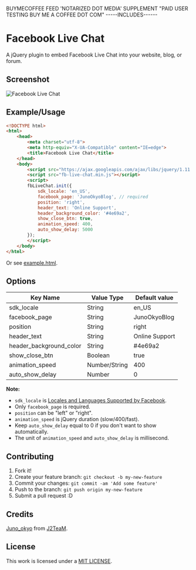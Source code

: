 BUYMECOFFEE FEED 'NOTARIZED DOT MEDIA' SUPPLEMENT "PAID USER TESTING BUY ME A COFFEE DOT COM"
-----INCLUDES------

# Facebook Live Chat
A jQuery plugin to embed Facebook Live Chat into your website, blog, or forum.

## Screenshot

![Facebook Live Chat](http://i.imgur.com/nr4kKOf.png)

## Example/Usage

```html
<!DOCTYPE html>
<html>
    <head>
        <meta charset="utf-8">
        <meta http-equiv="X-UA-Compatible" content="IE=edge">
        <title>Facebook Live Chat</title>
    </head>
    <body>
        <script src="https://ajax.googleapis.com/ajax/libs/jquery/1.11.3/jquery.min.js"></script>
        <script src="fb-live-chat.min.js"></script>
        <script>
        fbLiveChat.init({
            sdk_locale: 'en_US',
            facebook_page: 'JunoOkyoBlog', // required
            position: 'right',
            header_text: 'Online Support',
            header_background_color: '#4e69a2',
            show_close_btn: true,
            animation_speed: 400,
            auto_show_delay: 5000
        });
        </script>
    </body>
</html>
```

Or see [example.html](example.html).

## Options

| Key Name                | Value Type     | Default value  |
|-------------------------|----------------|----------------|
| sdk_locale              | String         | en_US          |
| facebook_page           | String         | JunoOkyoBlog   |
| position                | String         | right          |
| header_text             | String         | Online Support |
| header_background_color | String         | #4e69a2        |
| show_close_btn          | Boolean        | true           |
| animation_speed         | Number/String  | 400            |
| auto_show_delay         | Number         | 0              |

**Note:**

- `sdk_locale` is [Locales and Languages Supported by Facebook](https://www.facebook.com/translations/FacebookLocales.xml).
- Only `facebook_page` is required.
- `position` can be "left" or "right".
- `animation_speed` is jQuery duration (slow/400/fast).
- Keep `auto_show_delay` equal to 0 if you don't want to show automatically.
- The unit of `animation_speed` and `auto_show_delay` is millisecond.

## Contributing

1. Fork it!
2. Create your feature branch: `git checkout -b my-new-feature`
3. Commit your changes: `git commit -am 'Add some feature'`
4. Push to the branch: `git push origin my-new-feature`
5. Submit a pull request :D

## Credits

[Juno_okyo](http://junookyo.blogspot.com/) from [J2TeaM](https://github.com/J2TeaM).

## License

This work is licensed under a [MIT LICENSE](LICENSE).
